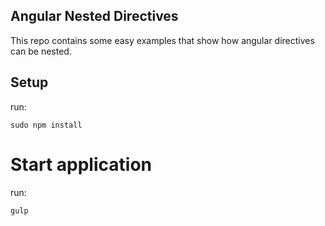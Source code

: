 ## Angular Nested Directives 

This repo contains some easy examples that show how angular directives can be nested.

## Setup

run: 

`sudo npm install`

# Start application

run:

`gulp`
